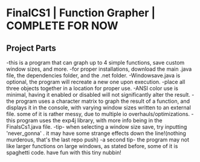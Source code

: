 # FinalCS1 | Function Grapher | COMPLETE FOR NOW

## Project Parts

-this is a program that can graph  up to 4 simple functions, save custom window sizes, and more.
-for proper installations, download the main .java file, the dependencies folder, and the .net folder. 
-Windowsave.java is optional, the program will recreate a new one upon execution.
-place all three objects together in a location for proper use. 
-ANSI color use is minimal, having it enabled or disabled will not significantly alter the result.
-the program uses a character matrix to graph the result of a function, and displays it in the console, with varying window sizes written to an external file. 
some of it is rather messy, due to multiple io overhauls/optimizations.
-this program uses the exp4j library, with more info being in the FinalsCs1.java file.
-tip- when selecting a window size save, try inputting 'never_gonna' . it may have some strange effects down the line!(nothing murderous, that's the last repo push)
-a second tip- the program may not like larger functions on large windows, as stated before, some of it is spaghetti code.
have fun with this tiny nubbin!
